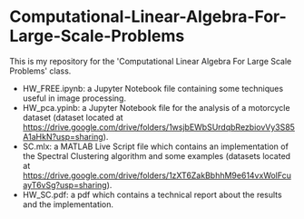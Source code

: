 # Computational-Linear-Algebra-For-Large-Scale-Problems

This is my repository for the 'Computational Linear Algebra For Large Scale Problems' class. 

- HW_FREE.ipynb: a Jupyter Notebook file containing some techniques useful in image processing.
- HW_pca.ypinb: a Jupyter Notebook file for the analysis of a motorcycle dataset (dataset located at https://drive.google.com/drive/folders/1wsjbEWbSUrdqbRezbiovVy3S85A1aHkN?usp=sharing).
- SC.mlx: a MATLAB Live Script file which contains an implementation of the Spectral Clustering algorithm and some examples (datasets located at https://drive.google.com/drive/folders/1zXT6ZakBbhhM9e614vxWolFcuayT6vSg?usp=sharing).
- HW_SC.pdf: a pdf which contains a technical report about the results and the implementation.

